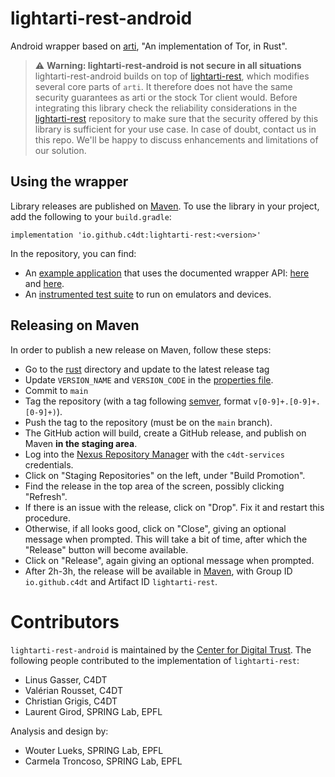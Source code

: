 # lightarti-rest-android

Android wrapper based on [arti](https://gitlab.torproject.org/tpo/core/arti), "An
implementation of Tor, in Rust".

> :warning: **Warning: lightarti-rest-android is not secure in all situations**
> lightarti-rest-android builds on top of [lightarti-rest](https://github.com/c4dt/lightarti-rest),
> which modifies several core parts of `arti`. It therefore does not have the
> same security guarantees as arti or the stock Tor client would. Before
> integrating this library check the reliability considerations in the
> [lightarti-rest](https://github.com/c4dt/lightarti-rest) repository to make sure that
> the security offered by this library is sufficient for your use case. In case
> of doubt, contact us in this repo. We'll be happy to discuss enhancements and
> limitations of our solution.

## Using the wrapper

Library releases are published on
[Maven](https://search.maven.org/search?q=lightarti-rest).
To use the library in your project, add the following to your `build.gradle`:

```
implementation 'io.github.c4dt:lightarti-rest:<version>'
```

In the repository, you can find:

- An [example
  application](https://github.com/c4dt/lightarti-rest-android/blob/main/artiwrapper/app/src/main/java/org/c4dt/myapplication/MainActivity.java)
  that uses the documented wrapper API:
  [here](https://github.com/c4dt/lightarti-rest-android/blob/main/artiwrapper/src/main/java/org/c4dt/artiwrapper/TorLibApi.java)
  and [here](https://github.com/c4dt/lightarti-rest-android/blob/main/artiwrapper/src/main/java/org/c4dt/artiwrapper/Client.java).
- An [instrumented test
  suite](https://github.com/c4dt/lightarti-rest-android/blob/main/artiwrapper/src/androidTest/java/org/c4dt/artiwrapper/JniTest.java)
  to run on emulators and devices.

## Releasing on Maven

In order to publish a new release on Maven, follow these steps:

- Go to the [rust](./rust) directory and update to the latest release tag
- Update `VERSION_NAME` and `VERSION_CODE` in the [properties
  file](https://github.com/c4dt/lightarti-rest-android/blob/main/artiwrapper/gradle.properties).
- Commit to `main`  
- Tag the repository (with a tag following [semver](https://semver.org/),
  format `v[0-9]+.[0-9]+.[0-9]+)`).
- Push the tag to the repository (must be on the `main` branch).
- The GitHub action will build, create a GitHub release, and publish on Maven
  **in the staging area**.
- Log into the [Nexus Repository Manager](https://s01.oss.sonatype.org/) with
  the `c4dt-services` credentials.
- Click on "Staging Repositories" on the left, under "Build Promotion".
- Find the release in the top area of the screen, possibly clicking "Refresh".
- If there is an issue with the release, click on "Drop". Fix it and restart
  this procedure.
- Otherwise, if all looks good, click on "Close", giving an optional message
  when prompted. This will take a bit of time, after which the "Release" button
  will become available.
- Click on "Release", again giving an optional message when prompted.
- After 2h-3h, the release will be available in
  [Maven](https://search.maven.org/search?q=lightarti-rest), with Group ID
  `io.github.c4dt` and Artifact ID `lightarti-rest`.

# Contributors

`lightarti-rest-android` is maintained by the [Center for Digital Trust](https://c4dt.org/). The following people contributed to the implementation of `lightarti-rest`:

- Linus Gasser, C4DT
- Valérian Rousset, C4DT
- Christian Grigis, C4DT
- Laurent Girod, SPRING Lab, EPFL

Analysis and design by:

- Wouter Lueks, SPRING Lab, EPFL
- Carmela Troncoso, SPRING Lab, EPFL

